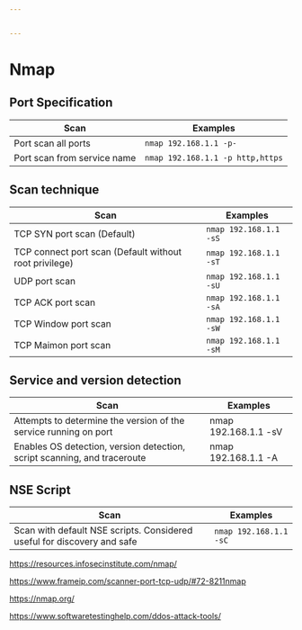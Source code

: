 ```yaml
---


---
```


<h1 id="nmap">Nmap</h1>
<h2 id="port-specification">Port Specification</h2>

<table>
<thead>
<tr>
<th>Scan</th>
<th>Examples</th>
</tr>
</thead>
<tbody>
<tr>
<td>Port scan all ports</td>
<td><code>nmap 192.168.1.1 -p-</code></td>
</tr>
<tr>
<td>Port scan from service name</td>
<td><code>nmap 192.168.1.1 -p http,https</code></td>
</tr>
</tbody>
</table><h2 id="scan-technique">Scan technique</h2>

<table>
<thead>
<tr>
<th>Scan</th>
<th>Examples</th>
</tr>
</thead>
<tbody>
<tr>
<td>TCP SYN port scan (Default)</td>
<td><code>nmap 192.168.1.1 -sS</code></td>
</tr>
<tr>
<td>TCP connect port scan (Default without root privilege)</td>
<td><code>nmap 192.168.1.1 -sT</code></td>
</tr>
<tr>
<td>UDP port scan</td>
<td><code>nmap 192.168.1.1 -sU</code></td>
</tr>
<tr>
<td>TCP ACK port scan</td>
<td><code>nmap 192.168.1.1 -sA</code></td>
</tr>
<tr>
<td>TCP Window port scan</td>
<td><code>nmap 192.168.1.1 -sW</code></td>
</tr>
<tr>
<td>TCP Maimon port scan</td>
<td><code>nmap 192.168.1.1 -sM</code></td>
</tr>
</tbody>
</table><h2 id="service-and-version-detection">Service and version detection</h2>

<table>
<thead>
<tr>
<th>Scan</th>
<th>Examples</th>
</tr>
</thead>
<tbody>
<tr>
<td>Attempts to determine the version of the service running on port</td>
<td>nmap 192.168.1.1 -sV</td>
</tr>
<tr>
<td>Enables OS detection, version detection, script scanning, and traceroute</td>
<td>nmap 192.168.1.1 -A</td>
</tr>
</tbody>
</table><h2 id="nse-script">NSE Script</h2>

<table>
<thead>
<tr>
<th>Scan</th>
<th>Examples</th>
</tr>
</thead>
<tbody>
<tr>
<td>Scan with default NSE scripts. Considered useful for discovery and safe</td>
<td><code>nmap 192.168.1.1 -sC</code></td>
</tr>
</tbody>
</table><p><a href="https://resources.infosecinstitute.com/nmap/">https://resources.infosecinstitute.com/nmap/</a></p>
<p><a href="https://www.frameip.com/scanner-port-tcp-udp/#72-8211nmap">https://www.frameip.com/scanner-port-tcp-udp/#72-8211nmap</a></p>
<p><a href="https://nmap.org/">https://nmap.org/</a></p>
<p><a href="https://www.softwaretestinghelp.com/ddos-attack-tools/">https://www.softwaretestinghelp.com/ddos-attack-tools/</a></p>

